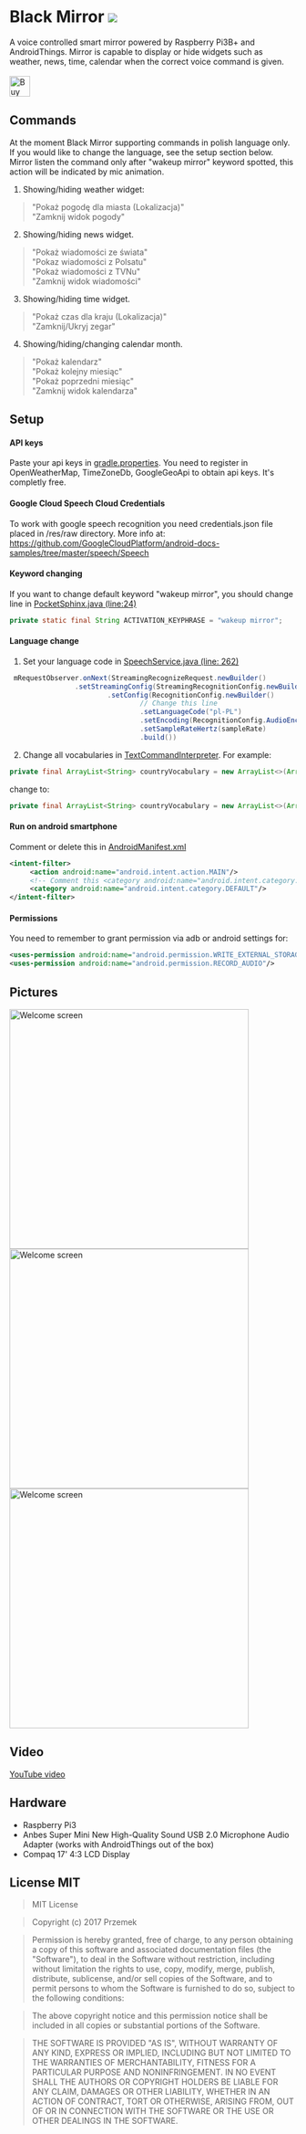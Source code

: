 # Black Mirror <a href="https://mailchi.mp/androidweekly/android-weekly-296?e=2e3d420056"><img src="https://img.shields.io/badge/AndroidWeekly-%23296-blue.svg"></img></a>
A voice controlled smart mirror powered by Raspberry Pi3B+ and AndroidThings. Mirror is capable to display or hide widgets such as weather, news, time, calendar when the correct voice command is given.</br>
</br>
<a href='https://ko-fi.com/G2G395L3' target='_blank'><img height='36' style='border:0px;height:36px;' src='https://az743702.vo.msecnd.net/cdn/kofi2.png?v=0' border='0' alt='Buy Me a Coffee at ko-fi.com' /></a>
## Commands
At the moment Black Mirror supporting commands in polish language only. If you would like to change the language, see the setup section below. Mirror listen the command only after "wakeup mirror" keyword spotted, this action will be indicated by mic animation. 

1. Showing/hiding weather widget:
> "Pokaż pogodę dla miasta (Lokalizacja)"</br>
> "Zamknij widok pogody"
2. Showing/hiding news widget.
> "Pokaż wiadomości ze świata"</br>
> "Pokaz wiadomości z Polsatu"</br>
> "Pokaż wiadomości z TVNu"</br>
> "Zamknij widok wiadomości"
3. Showing/hiding time widget.
> "Pokaż czas dla kraju (Lokalizacja)"</br>
> "Zamknij/Ukryj zegar"
4. Showing/hiding/changing calendar month.
> "Pokaż kalendarz"</br>
> "Pokaż kolejny miesiąc"</br>
> "Pokaż poprzedni miesiąc"</br>
> "Zamknij widok kalendarza"

## Setup
#### API keys
Paste your api keys in <a href="https://github.com/hypeapps/black-mirror/blob/master/gradle.properties">gradle.properties</a>. You need to register in OpenWeatherMap, TimeZoneDb, GoogleGeoApi to obtain api keys. It's completly free.
#### Google Cloud Speech Cloud Credentials
To work with google speech recognition you need credentials.json file placed in /res/raw directory. 
More info at: <a href="https://github.com/GoogleCloudPlatform/android-docs-samples/tree/master/speech/Speech">https://github.com/GoogleCloudPlatform/android-docs-samples/tree/master/speech/Speech</a>
#### Keyword changing
If you want to change default keyword "wakeup mirror", you should change line in <a href="https://github.com/hypeapps/black-mirror/blob/master/app/src/main/java/pl/hypeapps/blackmirror/speechrecognition/sphinx/PocketSphinx.java">PocketSphinx.java (line:24)</a>
```java 
private static final String ACTIVATION_KEYPHRASE = "wakeup mirror";
```
#### Language change
1. Set your language code in <a href="https://github.com/hypeapps/black-mirror/blob/master/app/src/main/java/pl/hypeapps/blackmirror/speechrecognition/googlespeechapi/SpeechService.java">SpeechService.java (line: 262)</a>
```java 
 mRequestObserver.onNext(StreamingRecognizeRequest.newBuilder()
                .setStreamingConfig(StreamingRecognitionConfig.newBuilder()
                        .setConfig(RecognitionConfig.newBuilder()
                                // Change this line
                                .setLanguageCode("pl-PL")
                                .setEncoding(RecognitionConfig.AudioEncoding.LINEAR16)
                                .setSampleRateHertz(sampleRate)
                                .build())
```
2. Change all vocabularies in <a href="https://github.com/hypeapps/black-mirror/blob/master/app/src/main/java/pl/hypeapps/blackmirror/speechrecognition/TextCommandInterpreter.java">TextCommandInterpreter</a>. For example:
```java 
private final ArrayList<String> countryVocabulary = new ArrayList<>(Arrays.asList("kraj", "kraju", "krajowi", "krajom"));
```
change to:
```java
private final ArrayList<String> countryVocabulary = new ArrayList<>(Arrays.asList("country", "countries", "land", "state"));
```
#### Run on android smartphone
Comment or delete this in <a href="">AndroidManifest.xml</a>
```xml
<intent-filter>
     <action android:name="android.intent.action.MAIN"/>
     <!-- Comment this <category android:name="android.intent.category.IOT_LAUNCHER"/> -->
     <category android:name="android.intent.category.DEFAULT"/>
</intent-filter>
```
#### Permissions
You need to remember to grant permission via adb or android settings for:
```xml
<uses-permission android:name="android.permission.WRITE_EXTERNAL_STORAGE"/>
<uses-permission android:name="android.permission.RECORD_AUDIO"/>
```
## Pictures
<img src="https://github.com/hypeapps/black-mirror/blob/master/img/mirror.jpg?raw=true" alt="Welcome screen" height="420"/></a>
<img src="https://github.com/hypeapps/black-mirror/blob/master/img/img2.jpg?raw=true" alt="Welcome screen" height="420"/></a>
<img src="https://github.com/hypeapps/black-mirror/blob/master/img/img3.jpg?raw=true" alt="Welcome screen" height="420"/></a>
## Video
<a href="https://youtu.be/viZlAA0J6LI">YouTube video</a>
## Hardware
- Raspberry Pi3
- Anbes Super Mini New High-Quality Sound USB 2.0 Microphone Audio Adapter (works with AndroidThings out of the box)
- Compaq 17' 4:3 LCD Display
## License MIT
>MIT License

>Copyright (c) 2017 Przemek 

>Permission is hereby granted, free of charge, to any person obtaining a copy
>of this software and associated documentation files (the "Software"), to deal
>in the Software without restriction, including without limitation the rights
>to use, copy, modify, merge, publish, distribute, sublicense, and/or sell
>copies of the Software, and to permit persons to whom the Software is
>furnished to do so, subject to the following conditions:

>The above copyright notice and this permission notice shall be included in all
copies or substantial portions of the Software.

>THE SOFTWARE IS PROVIDED "AS IS", WITHOUT WARRANTY OF ANY KIND, EXPRESS OR
IMPLIED, INCLUDING BUT NOT LIMITED TO THE WARRANTIES OF MERCHANTABILITY,
FITNESS FOR A PARTICULAR PURPOSE AND NONINFRINGEMENT. IN NO EVENT SHALL THE
AUTHORS OR COPYRIGHT HOLDERS BE LIABLE FOR ANY CLAIM, DAMAGES OR OTHER
LIABILITY, WHETHER IN AN ACTION OF CONTRACT, TORT OR OTHERWISE, ARISING FROM,
OUT OF OR IN CONNECTION WITH THE SOFTWARE OR THE USE OR OTHER DEALINGS IN THE
SOFTWARE.
